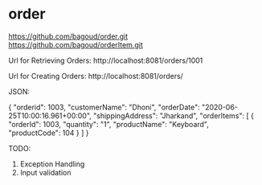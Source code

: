 # order


https://github.com/bagoud/order.git
https://github.com/bagoud/orderItem.git


Url for Retrieving Orders: http://localhost:8081/orders/1001


Url for Creating   Orders: http://localhost:8081/orders/

JSON: 

{
  "orderid": 1003,
  "customerName": "Dhoni",
  "orderDate": "2020-06-25T10:00:16.961+00:00",
  "shippingAddress": "Jharkand",
  "orderItems": [
    {
      "orderId": 1003,
      "quantity": "1",
      "productName": "Keyboard",
      "productCode": 104
    }
  ]
}

TODO:

1. Exception Handling
2. Input validation
